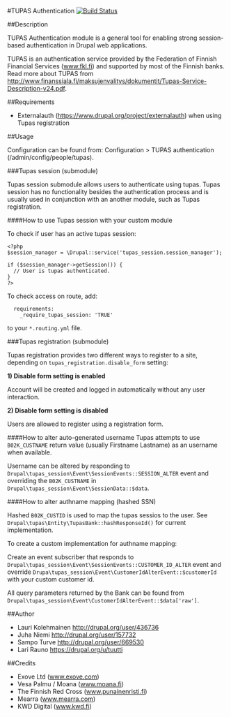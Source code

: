 #TUPAS Authentication
[![Build Status](https://travis-ci.org/tuutti/tupas.svg?branch=8.x-1.x)](https://travis-ci.org/tuutti/tupas)

##Description

TUPAS Authentication module is a general tool for enabling strong session-based authentication in Drupal web applications.

TUPAS is an authentication service provided by the Federation of Finnish Financial Services (www.fkl.fi) and supported by most of the Finnish banks. Read more about TUPAS from http://www.finanssiala.fi/maksujenvalitys/dokumentit/Tupas-Service-Description-v24.pdf.

##Requirements

* Externalauth (https://www.drupal.org/project/externalauth) when using Tupas registration

##Usage

Configuration can be found from: Configuration > TUPAS authentication (/admin/config/people/tupas).

###Tupas session (submodule)

Tupas session submodule allows users to authenticate using tupas. Tupas session has no functionality besides the authentication process and is usually used in conjunction with an another module, such as Tupas registration.

####How to use Tupas session with your custom module

To check if user has an active tupas session:

```
<?php
$session_manager = \Drupal::service('tupas_session.session_manager');

if ($session_manager->getSession()) {
  // User is tupas authenticated.
}
?>
```

To check access on route, add:

```
  requirements:
    _require_tupas_session: 'TRUE'
```

to your `*.routing.yml` file.


###Tupas registration (submodule)

Tupas registration provides two different ways to register to a site, depending on `tupas_registration.disable_form` setting:

**1) Disable form setting is enabled**

Account will be created and logged in automatically without any user interaction.

**2) Disable form setting is disabled**

Users are allowed to register using a registration form.

####How to alter auto-generated username
Tupas attempts to use `B02K_CUSTNAME` return value (usually Firstname Lastname) as an username when available.

Username can be altered by responding to `Drupal\tupas_session\Event\SessionEvents::SESSION_ALTER` event and overriding the `B02K_CUSTNAME` in `Drupal\tupas_session\Event\SessionData::$data`.

####How to alter authname mapping (hashed SSN)

Hashed `B02K_CUSTID` is used to map the tupas sessios to the user. See `Drupal\tupas\Entity\TupasBank::hashResponseId()` for current implementation.

To create a custom implementation for authname mapping:

Create an event subscriber that responds to `Drupal\tupas_session\Event\SessionEvents::CUSTOMER_ID_ALTER` event and override `Drupa\tupas_session\Event\CustomerIdAlterEvent::$customerId` with your custom customer id.

All query parameters returned by the Bank can be found from `Drupal\tupas_session\Event\CustomerIdAlterEvent::$data['raw']`.

##Author

- Lauri Kolehmainen <http://drupal.org/user/436736>
- Juha Niemi <http://drupal.org/user/157732>
- Sampo Turve <http://drupal.org/user/669530>
- Lari Rauno <https://drupal.org/u/tuutti>

##Credits

- Exove Ltd (www.exove.com)
- Vesa Palmu / Moana (www.moana.fi)
- The Finnish Red Cross (www.punainenristi.fi)
- Mearra (www.mearra.com)
- KWD Digital (www.kwd.fi)
